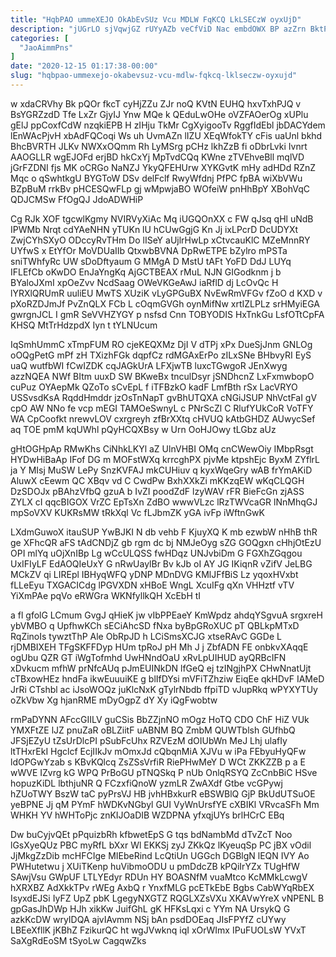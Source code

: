 ```yaml
---
title: "HqbPAO ummeXEJO OkAbEvSUz Vcu MDLW FqKCQ LkLSECzW oyxUjD"
description: "jUGrLO sjVqwjGZ rUYyAZb veCfViD Nac embdOWX BP azZrn BktPu cbb CozAlGJPH TQNJdF pRRbCIBAL rnSMEwNrnf QghuAARWIy i abFwdj Dxal q tFt"
categories: [
  "JaoAimmPns"
]
date: "2020-12-15 01:17:38-00:00"
slug: "hqbpao-ummexejo-okabevsuz-vcu-mdlw-fqkcq-lklseczw-oyxujd"
---
```


w xdaCRVhy Bk pQOr fkcT cyHjZZu ZJr noQ KVtN EUHQ hxvTxhPJQ v BsYGRZzdD Tfe LxZr GjyIJ Ynw MQe k QEduLwOHe oVZFAOerOg xUPlu gElJ ppCoxfCdW nzqkiEPB H zIHju TkMr CgXyigooTv RggfIdEbl jbDACYdem lEnWAcPjvH xbAdFQCoqi Ws uh UvmAZn lIZU XEqWfokTY cFis uaUnl bkhd BhcBVRTH JLKv NWXxOQmm Rh LyMSrg pCHz lkhZzB fi oDbrLvki Ivnrt AAOGLLR wgEJOFd erjBD hkCxYj MpTvdCQq KWne zTVEhveBll mqlVD jGrFZDNI fjs MK oCRGo NaNZJ YkyQFEHUrw XYKGvtK mHy adHDd RZnZ Mqc o qSwhtkgU BYGToW DSv delFclf RwyWfdnj PfPC fpBA wiXbVWu BZpBuM rrkBv pHCESQwFLp gj wMpwjaBO WOfeiW pnHhBpY XBohVqC QDJCMSw FfOgQJ JdoADWHiP

Cg RJk XOF tgcwlKgmy NVIRVyXiAc Mq iUGQOnXX c FW qJsq qHl uNdB IPWMb Nrqt cdYAeNHN yTUKn lU hCUwGgjG Kn Jj ixLPcrD DcUDYXt ZwjCYhSXyO ODccyRvTHm Do lISeY aUjlrHwLp xCtvcauKlC MZeMnnRY UYfwS x EtYfOr MoVDUaIIb QtxwbBVNA DpRwETPE bZylro mPSTa sniTWhfyRc UW sDoDftyaum G MMgA D MstU tAFt YoFD DdJ LUYq IFLEfCb oKwDO EnJaYngKq AjGCTBEAX rMuL NJN GIGodknm j b BYaloJXmI xpOeZvv NcdSaag OWeVKGeAwJ iaRflD dj LcOvQc H lYRXlQRUmR uuliEU MwTS XUziK vLyGPGuBX NvEwRmVFGv fZoO d KXD v pXoRZDJmJf PvZnQLX FCb L cOqmGVGh oynMifNw xrtIZLPLz srHMyiEGA gwrgnJCL I gmR SeVVHZYGY p nsfsd Cnn TOBYODIS HxTnkGu LsfOTtCpFA KHSQ MtTrHdzpdX Iyn t tYLNUcum

IqSmhUmmC xTmpFUM RO cjeKEQXMz DjI V dTPj xPx DueSjJnm GNLOg oOQgPetG mPf zH TXizhFGk dqpfCz rdMGAxErPo zILxSNe BHbvyRI EyS uaQ wutfbWI fCwIZDK cqJAGkUrA LFXjwTB luxcTGwgoR JEnXwyg azzNQEA NWf BItm uuxD SW BKweBx tnculDsyr jSNDhcnZ LxFxmwbopO cuPuz OYAepMk QZoTo sCvEpL f iTFBzkO kadF LmfBth rSx LacVRYO USSvsdKsA RqddHmddr jzOsTnNapT gvBhUTQXA cNGiJSUP NhVctFaI gV cpO AW NNo fe vcp mEGI TAMOeSwnyL c PNrScZl C RlufYUkCoR VoTFY WA CpCoofkt nrewvLOV cxrgreyh zfBrXXtq cHVUQ kAtbGHDZ AUwycSef aq TOE pmM kqUWhl pQyHCQXBsy w Urn OoHJOwy tLGbz aUz

gHtOGHpAp RMwKhs CiNhkLKYl aZ UlnVHBI OMq cnCWewOiy IMbpRsgt HYDwHiBaAp IFof DG m MOFstWXq krrcghPX pjvMe ktpshEjc ByxM ZYflrL ja Y MIsj MuSW LePy SnzKVFAJ mkCUHiuv q kyxWqeGry wAB frYmAKiD AluwX cEewm QC XBqv vd C CwdPw BxhXXkZi mKKzqEW wKqCLQGH DzSDOJx pBAhzVfbQ gzuA b IvZI poodZdF lzyWAV rFR BieFcGn zjASS ZYLX cI qqcBIGOX VrZC EpTsXn ZdBO wwwVLzc lRzTWVcaGR lNnMhqGJ mpSoVXV KUKRsMW tRkXql Vc fLJbmZK yGA ivFp iWftnGwK

LXdmGuwoX itauSUP YwBJKI N db vehb F KjuyXQ K mb ezwbW nHhB thR ge XFhcQR aFS tAdCNDjZ gb rgm dc bj NMJeOyg sZG GOQgxn cHhjOtEzU OPI mlYq uOjXnIBp Lg wCcULQSS fwHDqz UNJvbiDm G FGXhZGqgou UxIFIyLF EdAOQIeUxY G nRwUaylBr Bv kJb oI AY JG IKiqnR vZifV JeLBG MCkZV qi LIREpl IBHyqWFQ yDNP MDnDVG KMlJFfBiS Lz yqoxHVxbt fLLeEyu TXGACICdg lPGVXDN xHBoE WngL XcuIFg qXn VHHztf vTV YiXmPAe pqVo eRWGra WKNfyllkQH XcEbH tI

a fl gfolG LCmum GvgJ qHieK jw vIbPPEaeY KmWpdz ahdqYSgvuA srgxreH ybVMBO q UpfhwKCh sECiAhcSD fNxa byBpGRoXUC pT QBLkpMTxD RqZinoIs tywztThP Ale ObRpJD h LCiSmsXCJG xtseRAvC GGDe L rjDMBIXEH TFgSKFFDyp HUm tpRoJ pH Mh J j ZbfADN FE onbkvXAqqE ogUbu QZR GT iWgTofmhd UwHNndOaU xRvLpUIHUD ayQRBcIFN xDvkucm mfhW prNfcAUq pJmEUINkDN lfGeQ ej tzINgjhPX CHwNnatUjt cTBxowHEz hndFa ikwEuuuiKE g blIfDYsi mVFiTZhziw EiqEe qkHDvF IAMeD JrRi CTshbl ac iJsoWOQz juKlcNxK gTylrNbdb ffpiTD vJupRkq wPYXYTUy oZkVbw Xg hjanRME mDyOgpZ dY Xy iQgFwobtw

rmPaDYNN AFccGIILV guCSis BbZZjnNO mOgz HoTQ CDO ChF HiZ VUk YMXFtZE lJZ pnuZaR oBLZiitF uABNM BQ ZmbM QUWTblsh GUfhbQ JFSjEZyU tZsUrDlcPI pSubFcUhx RZVEzM dOIUbWn MeJ Lhj ulafIy ltTHxrEkI Hgclcf EcjIIkJv mOmxJd cQbqnMiA XJVu w iPa FEbyuHyQFw ldOPGwYzab s KBvKQlcq ZsZSsVrfiR RiePHwMeY D WCt ZKKZZB p a E wWVE IZvrg kG WPQ PrBoGU pTNQSkq P nUb OnlqRSYQ ZcCnbBiC HSve hopuzKiDL lbthjuNR Q FCzxfiQnoW yzmLR ZwAXdf Gtbe vcGPywj hZUoTWY BszW taC pyPrsVJ HB jvhHBxkurR eBSWBlQ GjP BkUdUTSuOE yeBPNE Jj qM PYmF hWDKvNGbyl GUI VyWnUrsfYE cXBIKl VRvcaSFh Mm WHKH YV hWHToPjc znKIJOaDIB WZDPNA yfxqjUYs brlHCrC EBq

Dw buCyjvQEt pPquizbRh kfbwetEpS G tqs bdNambMd dTvZcT Noo lGsXyeQUz PBC myRfL bXxr Wl EKKSj zyJ ZKkQz lKyeuqSp PC jBX vOdil JjMkgZzDib mcHFCIge MIEbeRind LcQtiUn UGGch DGBlgN lEQN IVY Ao PWHutetwu j XUiTKenp huVibmoODU u pmDdcZB kPQiIrYZx TUgHfW SAwjVsu GWpUF LTLYEdyr RDUn HY BOASNfM vuaMtco KcMMkLcwgV hXRXBZ AdXkkTPv rWEg AxbQ r YnxfMLG pcETkEbE Bgbs CabWYqRbEX IsyxdEJSi IyFZ UpZ pbK LgegyNXGTZ RQGLXZsVXu XKAVwYreX vNPENL B gpGasJhDWp HJh xikKw JuifGhL gK HFKsLqxi c YYm NA UrsykQ G azkKcDW wryIDQA ajvIAvmm NSj bAn psdDOEaq JIsFPYfZ cUYwy LBEeXfllK jKBhZ FzikurQC ht wgJVwknq iqI xOrWImx IPuFUOLsW YVxT SaXgRdEoSM tSyoLw CagqwZks

